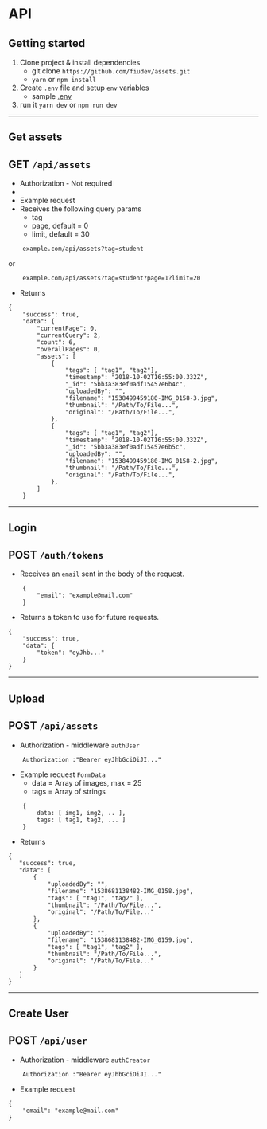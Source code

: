 # API 

## **Getting started**
1. Clone project & install dependencies
    - git clone `https://github.com/fiudev/assets.git`
    - `yarn` or `npm install`
2. Create `.env` file and setup `env` variables
    - sample [.env]("https://github.com/fiudev/assets/blob/master/api/.env.sample")    
3. run it `yarn dev` or `npm run dev`

---

## **Get assets**

## GET `/api/assets`

- Authorization - Not required
-
- Example request
- Receives the following query params
  - tag
  - page, default = 0
  - limit, default = 30

```
    example.com/api/assets?tag=student
```

or

```
    example.com/api/assets?tag=student?page=1?limit=20
```

- Returns

```
{
    "success": true,
    "data": {
        "currentPage": 0,
        "currentQuery": 2,
        "count": 6,
        "overallPages": 0,
        "assets": [
            {
                "tags": [ "tag1", "tag2"],
                "timestamp": "2018-10-02T16:55:00.332Z",
                "_id": "5bb3a383ef0adf15457e6b4c",
                "uploadedBy": "",
                "filename": "1538499459180-IMG_0158-3.jpg",
                "thumbnail": "/Path/To/File...",
                "original": "/Path/To/File...",
            },
            {
                "tags": [ "tag1", "tag2"],
                "timestamp": "2018-10-02T16:55:00.332Z",
                "_id": "5bb3a383ef0adf15457e6b5c",
                "uploadedBy": "",
                "filename": "1538499459180-IMG_0158-2.jpg",
                "thumbnail": "/Path/To/File...",
                "original": "/Path/To/File...",
            },
        ]
    }
```
---

## Login

## POST `/auth/tokens`

- Receives an `email` sent in the body of the request.

```
    {
        "email": "example@mail.com"
    }
```

- Returns a token to use for future requests.

```
{
    "success": true,
    "data": {
        "token": "eyJhb..."
    }
}
```
---
## Upload

## POST `/api/assets`

- Authorization - middleware `authUser`

```
    Authorization :"Bearer eyJhbGciOiJI..."
```

- Example request `FormData`
  - data = Array of images, max = 25
  - tags = Array of strings

```
    {
        data: [ img1, img2, .. ],
        tags: [ tag1, tag2, ... ]
    }
```

- Returns

```
{
   "success": true,
   "data": [
       {
           "uploadedBy": "",
           "filename": "1538681138482-IMG_0158.jpg",
           "tags": [ "tag1", "tag2" ],
           "thumbnail": "/Path/To/File...",
           "original": "/Path/To/File..."
       },
       {
           "uploadedBy": "",
           "filename": "1538681138482-IMG_0159.jpg",
           "tags": [ "tag1", "tag2" ],
           "thumbnail": "/Path/To/File...",
           "original": "/Path/To/File..."
       }
   ]
}
```
---

## Create User

## POST `/api/user`

- Authorization - middleware `authCreator`

```
    Authorization :"Bearer eyJhbGciOiJI..."
```

- Example request

```
{
    "email": "example@mail.com"
}
```
